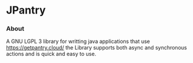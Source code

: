 # JPantry

### About
A GNU LGPL 3 library for writting java applications that use https://getpantry.cloud/
the Library supports both async and synchronous actions and is quick and easy to use.
